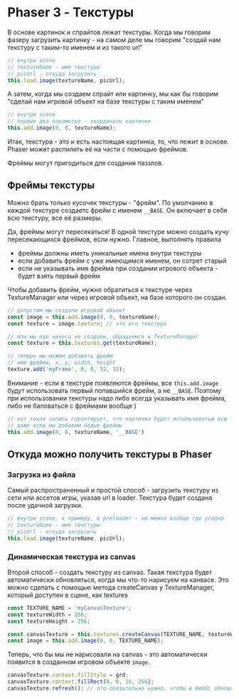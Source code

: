 # Phaser 3 - Текстуры

В основе картинок и спрайтов лежат текстуры. Когда мы говорим фазеру загрузить картинку - на самом деле мы говорим "создай нам текстуру с таким-то именем и из такого url"

```javascript
// внутри scene
// textureName - имя текстуры
// picUrl - откуда загрузить
this.load.image(textureName, picUrl);
```

А затем, когда мы создаем спрайт или картинку, мы как бы говорим "сделай нам игровой объект на базе текстуры с таким именем"

```javascript
// внутри scene
// первые два параметра - координаты картинки
this.add.image(0, 0, textureName);
```

Итак, текстура - это и есть настоящая картинка, то, что лежит в основе. Phaser может распилить её на части с помощью фреймов.

Фреймы могут пригодиться для создания паззлов. 

## Фреймы текстуры
Можно брать только кусочек текстуры - "фрейм". По умолчанию в каждой текстуре создаетс фрейм с именем `__BASE`. Он включает в себя всю текстуру, все её размеры.

Да, фреймы могут пересекаться! В одной текстуре можно создать кучу пересекающихся фреймов, если нужно. Главное, выполнять правила
- фреймы должны иметь уникальные имена внутри текстуры
- если добавить фрейм с уже имеющимся именем, он сотрет старый
- если не указывать имя фрейма при создании игрового объекта - будет взять первый фрейм

Чтобы добавить фрейм, нужно обратиться к текстуре через TextureManager или через игровой объект, на базе которого он создан. 

```javascript
// допустим мы создали игровой объект
const image = this.add.image(0, 0, textureName);
const texture = image.texture; // это его текстура

// или мы еще ничего не создали, обращаемся к TextureManager
const texture = this.textures.get(textureName);

// теперь мы можем добавить фрейм
// имя фрейма, x, y, width, height
texture.add('myFrame', 0, 0, 32, 32);
```

Внимание - если в текстуре появляются фреймы, все  `this.add.image` будут использовать первый попавшийся фрейм, а не `__BASE`.
Поэтому при использовании текстуры надо либо всегда указывать имя фрейма, либо не баловаться с фреймами вообще )

```javascript
// вот такая запись гарантирует, что картинка будет использоватью всю текстуру, 
// даже если мы добавим новые фреймы
this.add.image(0, 0, textureName, '__BASE')
```

## Откуда можно получить текстуры в Phaser

### Загрузка из файла
Самый распространенный и простой способ - загрузить текстуру из сети или ассетов игры, указав url в loader.  Текстура будет создана после удачной загрузки. 

```javascript
// внутри scene, к примеру, в preloader - но можно вообще где угодно
// textureName - имя текстуры
// picUrl - откуда загрузить
this.load.image(textureName, picUrl);
```

### Динамическая текстура из canvas
Второй способ - создать текстуру из canvas. Такая текстура будет автоматически обновляться, когда мы что-то нарисуем на канвасе. Это можно сделать с помощью метода createCanvas у TextureManager, который доступен в сцене, как textures 

```javascript
const TEXTURE_NAME = 'myCanvasTexture';
const textureWidth = 256;
const textureHeight = 256;

const canvasTexture = this.textures.createCanvas(TEXTURE_NAME, textureWidth, textureHeight);
const image = this.add.image(0, 0, TEXTURE_NAME);
```

Теперь, что бы мы не нарисовали на canvas - это автоматически появится в созданном игровом объекте `image`. 

```javascript
canvasTexture.context.fillStyle = grd;
canvasTexture.context.fillRect(0, 0, 16, 256);
canvasTexture.refresh(); // это обязательно нужно, чтобы в WebGL обновленная текстура снова попала в работу
```


